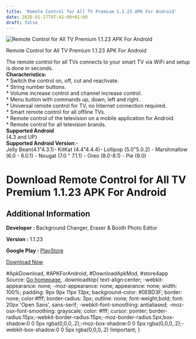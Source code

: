 ```yaml
---
title: 'Remote Control for All TV Premium 1.1.23 APK For Android'
date: 2020-01-17T07:42:00+01:00
draft: false
---
```


![Remote Control for All TV Premium 1.1.23 APK For Android](https://i0.wp.com/apkhome.net/wp-content/uploads/2020/01/Remote-Control-for-All-TV-Premium-1.1.23.png "Remote Control for All TV Premium 1.1.23 APK For Android")

  

Remote Control for All TV Premium 1.1.23 APK For Android

The remote control for all TVs connects to your smart TV via WiFi and setup is done in seconds.  
**Characteristics:**  
\* Switch the control on, off, cut and reactivate.  
\* String number buttons.  
\* Volume increase control and channel increase control.  
\* Menu button with commands up, down, left and right.  
\* Universal remote control for TV, no Internet connection required.  
\* Smart remote control for all offline TVs.  
\* Remote control of the television on a mobile application for Android.  
\* Remote control for all television brands.  
**Supported Android**  
{4.3 and UP}  
**Supported Android Version**:-  
Jelly Bean(4.1"4.3.1)- KitKat (4.4"4.4.4)- Lollipop (5.0"5.0.2) - Marshmallow (6.0 - 6.0.1) - Nougat (7.0 " 7.1.1) - Oreo (8.0-8.1) - Pie (9.0)

Download Remote Control for All TV Premium 1.1.23 APK For Android
=================================================================

Additional Information
----------------------

**Developer :** Background Changer, Eraser & Booth Photo Editor

**Version :** 1.1.23

**Google Play :** [PlayStore](https://play.google.com/store/apps/details?id=com.remote.control.universal.forall.tv)

  

[Download Now](https://store4app.co/post/remote-control-for-all-tv-premium-1-1-23-apk-for-android_1579181342)

  
#ApkDownload, #APKForAndroid, #DownloadApkMod, #store4app  
Source: [Go homepage.](https://store4app.co/post/remote-control-for-all-tv-premium-1-1-23-apk-for-android_1579181342) .downloadtop{ text-align:center; -webkit-appearance: none; -moz-appearance: none; appearance: none; width: 100%; padding: 9px 9px 11px 13px; background-color: #0EBD3F; border: none; color:#fff; border-radius: 3px; outline: none; font-weight;bold; font: 20px 'Open Sans', sans-serif; -webkit-font-smoothing: antialiased; -moz-osx-font-smoothing: grayscale; color: #fff; cursor: pointer; border-radius:15px;-webkit-border-radius:15px;-moz-border-radius:5px;box-shadow:0 0 5px rgba(0,0,0,.2);-moz-box-shadow:0 0 5px rgba(0,0,0,.2);-webkit-box-shadow:0 0 5px rgba(0,0,0,.2) !important; }
